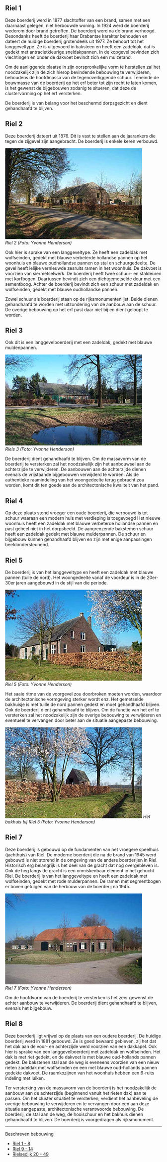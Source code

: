 ## Riel 1
Deze boerderij werd in 1877 slachtoffer van een brand, samen met een daarnaast gelegen, niet herbouwde woning.
In 1924 werd de boerderij wederom door brand getroffen.
De boerderij werd na de brand verhoogd.
Desondanks heeft de boerderij haar Brabantse karakter behouden en dateert de huidige boerderij grotendeels uit 1977.
Ze behoort tot het langgeveltype.
Ze is uitgevoerd in baksteen en heeft een zadeldak, dat is gedekt met antracietkleurige sneldakpannen.
In de kopgevel bevinden zich vlechtingen en onder de dakvoet bevindt zich een muizetand. 

Om de aanliggende plaatse in zijn oorspronkelijke vorm te herstellen zal het noodzakelijk zijn de zich hierop bevindende bebouwing te verwijderen, behoudens de hoofdmassa van de tegenoverliggende schuur.
Teneinde de bouwmasse van de boerderij op het erf beter tot zijn recht te laten komen, is het gewenst de bijgebouwen zodanig te situeren, dat deze de clustervorming op het erf versterken.

De boerderij is van belang voor het beschermd dorpsgezicht en dient gehandhaafd te blijven.

## Riel 2
Deze boerderij dateert uit 1876. Dit is vast te stellen aan de jaarankers die tegen de zijgevel zijn aangebracht. De boerderij is enkele keren verbouwd.

![Riel 2](images/riel2y.jpg)  
*Riel 2 (Foto: Yvonne Henderson)*

Ook hier is sprake van een langgeveltype. Ze heeft een zadeldak met wolfseinden, gedekt met blauwe verbeterde hollandse pannen op het woonhuis en blauwe oudhollandse pannen op stal en schuurgedeelte.
De gevel heeft lelijke vernieuwde zesruits ramen in het woonhuis.
De dakvoet is voorzien van siermetselwerk. De boerderij heeft twee schuur- en staldeuren met korfbogen.
Daartussen bevindt zich een dichtgemetselde deur met een sementboog. Achter de boerderij bevindt zich een schuur met zadeldak en wolfseinden, gedekt met blauwe oudhollandse pannen. 

Zowel schuur als boerderij staan op de rijksmonumentenlijst. Beide dienen gehandhaafd te worden met uitzondering van de aanbouw aan de schuur.
De overige bebouwing op het erf past daar niet bij en dient geloopt te worden.

## Riel 3
Ook dit is een langgevelboerderij met een zadeldak, gedekt met blauwe muldenpannen. 

![Riel 3](images/riel3poely.jpg)  
*Riels 3 (Foto: Yvonne Henderson)*

De boerderij dient gehandhaafd te blijven. Om de massavorm van de boerderij te versterken zal het noodzakelijk zijn het aanbouwsel aan de achterzijde te verwijderen.
De aanbouwen aan de achterzijde dienen evenals de vrijstaande bijgebouwen verwijderd te worden.
Als de authentieke raamindeling van het woongedeelte terug gebracht zou worden, komt dit ten goede aan de architectonische kwaliteit van het pand.

## Riel 4
Op deze plaats stond vroeger een oude boerderij, die verbouwd is tot schuur waaraan een modern huis met verdieping is toegevoegd Het nieuwe woonhuis heeft een zadeldak met blauwe verbeterde hollandse pannen en past geheel niet in het dorpsbeeld. De aangrenzende bakstemen schuur heeft een zadeldak gedekt met blauwe mulderpannen. 
De schuur en bijgebouw kunnen gehandhaafd blijven en zijn met enige aanpassingen beeldondersteunend.

## Riel 5
De boerderij is van het langgeveltype en heeft een zadeldak met blauwe pannen (tuile de nord).
Het woongedeelte vanaf de voordeur is in de 20er-30er jaren aangebouwd in de stijl van die periode.

![Riel 5](images/riel5y.jpg)  
*Riel 5 (Foto: Yvonne Henderson)*

Het saaie ritme van de voorgevel zou doorbroken moeten worden, waardoor de architectonische vormgeving sterker wordt enz.
Het gemetselde bakhuisje is met tuille de nord pannen gedekt en moet gehandhaafd blijven. Ook de boerderij dient gehandhaafd te blijven. Om de functie van het erf te versterken zal het noodzakelijk zijn de overige bebouwing te verwijderen en eventueel te vervangen door beter aan de situatie aangepaste bebouwing.

![Riel 5 bakhuis](images/riel5bakhuisy.jpg)
*Het bakhuis bij Riel 5 (Foto: Yvonne Henderson)*

## Riel 7
Deze boerderij is gebouwd op de fundamenten van het vroegere speelhuis (jachthuis) van Riel.
De moderne boerderij die na de brand van 1945 werd gebouwd is niet storend in de omgeving van de andere boerderijen in Riel.
Historisch erg belangrijk is het deel van de gracht dat nog overgebleven is. Ook de heg langs de gracht is een onmiskenbaar element in het gehucht Riel.
De boerderij is van het langgeveltype en heeft een zadeldak met wolfseinden, gedekt met rode mulderpannen. De ramen met segmentbogen er boven getuigen van de herbouw van de boerderij na 1945.

![Riel 7](images/riel7y.jpg)  
*Riel 7 (Foto: Yvonne Henderson)*

Om de hoofdvorm van de boerderij te versterken is het zeer gewenst de achter aanbouw te verwijderen.
De boerderij dient gehandhaafd te blijven, evenals het bijgebouw.

## Riel 8
Deze boerderij ligt vrijwel op de plaats van een oudere boerderij. De huidige boerderij werd in 1881 gebouwd. Ze is goed bewaard gebleven, zij het dat het dak aan de voor- en achterzijde werd voorzien van een dakkapel. Ook hier is sprake van een langgevelboerderij met zadeldak en wolfseinden. Het dak is met riet gedekt, en de dakvoet is met blauwe oud-hollands pannen gedekt.
De bakstenen stal aan de weg is eveneens voorzien van een nieuw rieten zadeldak met wolfseinden en een met blauwe oud-hollands pannen gedekte dakvoet. De raamkozijnen van het woonhuis hebben een 6-ruits indeling met luiken. 

Ter versterking van de massavorm van de boerderij is het noodzakelijk de aanbouw aan de achterzijde (beginnend vanuit het rieten dak) aan te passen. Om het cluster situatief te versterken, verdient het aanbeveling de overige bebouwing te verwijderen en te vervangen door een aan deze situatie aangepaste, architectonische verantwoorde bebouwing. De boerderij, de stal aan de weg, de hooischuur en het bakhuis dienen gehandhaafd te blijven.
De boerderij is voorgedragen als rijksmonument.

---
Beschreven bebouwing
* [Riel 1 - 8](riel1-8)
* [Riel 9 - 14](riel9-14)
* [Rielsedijk 20 - 49](rielsedijk)


